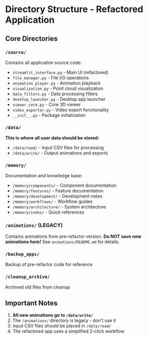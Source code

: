 # Directory Structure - Refactored Application

## Core Directories

### `/source/`
Contains all application source code:
- `streamlit_interface.py` - Main UI (refactored)
- `file_manager.py` - File I/O operations
- `animation_player.py` - Animation playback
- `visualization.py` - Point cloud visualization
- `data_filters.py` - Data processing filters
- `desktop_launcher.py` - Desktop app launcher
- `viewer_core.py` - Core 3D viewer
- `video_exporter.py` - Video export functionality
- `__init__.py` - Package initialization

### `/data/`
**This is where all user data should be stored:**
- `/data/read/` - Input CSV files for processing
- `/data/write/` - Output animations and exports

### `/memory/`
Documentation and knowledge base:
- `/memory/components/` - Component documentation
- `/memory/features/` - Feature documentation
- `/memory/development/` - Development notes
- `/memory/workflows/` - Workflow guides
- `/memory/architecture/` - System architecture
- `/memory/index/` - Quick references

### `/animations/` (LEGACY)
Contains animations from pre-refactor version. 
**Do NOT save new animations here!**
See `animations/README.md` for details.

### `/backup_apps/`
Backup of pre-refactor code for reference

### `/cleanup_archive/`
Archived old files from cleanup

## Important Notes

1. **All new animations go to `/data/write/`**
2. The `/animations/` directory is legacy - don't use it
3. Input CSV files should be placed in `/data/read/`
4. The refactored app uses a simplified 2-click workflow 